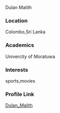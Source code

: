 Dulan Malith

### Location

Colombo,Sri Lanka

### Academics

Univercity of Moratuwa

### Interests

sports,movies


### Profile Link

[Dulan_Malith](https://github.com/dmVitha)
